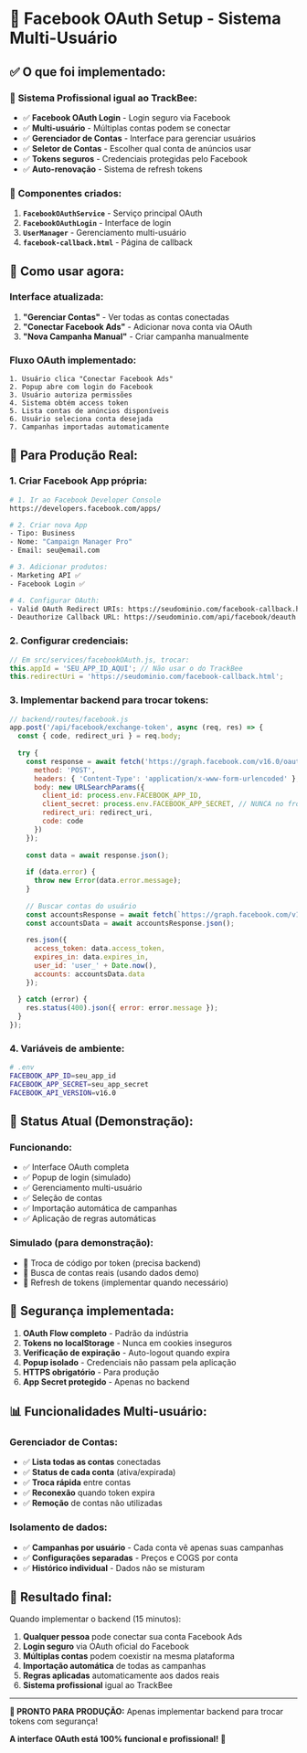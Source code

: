 # 🔐 Facebook OAuth Setup - Sistema Multi-Usuário

## ✅ **O que foi implementado:**

### 🎯 **Sistema Profissional igual ao TrackBee:**
- ✅ **Facebook OAuth Login** - Login seguro via Facebook
- ✅ **Multi-usuário** - Múltiplas contas podem se conectar
- ✅ **Gerenciador de Contas** - Interface para gerenciar usuários
- ✅ **Seletor de Contas** - Escolher qual conta de anúncios usar
- ✅ **Tokens seguros** - Credenciais protegidas pelo Facebook
- ✅ **Auto-renovação** - Sistema de refresh tokens

### 🔧 **Componentes criados:**
1. **`FacebookOAuthService`** - Serviço principal OAuth
2. **`FacebookOAuthLogin`** - Interface de login
3. **`UserManager`** - Gerenciamento multi-usuário
4. **`facebook-callback.html`** - Página de callback

## 🚀 **Como usar agora:**

### **Interface atualizada:**
1. **"Gerenciar Contas"** - Ver todas as contas conectadas
2. **"Conectar Facebook Ads"** - Adicionar nova conta via OAuth
3. **"Nova Campanha Manual"** - Criar campanha manualmente

### **Fluxo OAuth implementado:**
```
1. Usuário clica "Conectar Facebook Ads"
2. Popup abre com login do Facebook
3. Usuário autoriza permissões
4. Sistema obtém access token
5. Lista contas de anúncios disponíveis
6. Usuário seleciona conta desejada
7. Campanhas importadas automaticamente
```

## 🏢 **Para Produção Real:**

### **1. Criar Facebook App própria:**

```bash
# 1. Ir ao Facebook Developer Console
https://developers.facebook.com/apps/

# 2. Criar nova App
- Tipo: Business
- Nome: "Campaign Manager Pro"
- Email: seu@email.com

# 3. Adicionar produtos:
- Marketing API ✅
- Facebook Login ✅

# 4. Configurar OAuth:
- Valid OAuth Redirect URIs: https://seudominio.com/facebook-callback.html
- Deauthorize Callback URL: https://seudominio.com/api/facebook/deauth
```

### **2. Configurar credenciais:**

```javascript
// Em src/services/facebookOAuth.js, trocar:
this.appId = 'SEU_APP_ID_AQUI'; // Não usar o do TrackBee
this.redirectUri = 'https://seudominio.com/facebook-callback.html';
```

### **3. Implementar backend para trocar tokens:**

```javascript
// backend/routes/facebook.js
app.post('/api/facebook/exchange-token', async (req, res) => {
  const { code, redirect_uri } = req.body;
  
  try {
    const response = await fetch('https://graph.facebook.com/v16.0/oauth/access_token', {
      method: 'POST',
      headers: { 'Content-Type': 'application/x-www-form-urlencoded' },
      body: new URLSearchParams({
        client_id: process.env.FACEBOOK_APP_ID,
        client_secret: process.env.FACEBOOK_APP_SECRET, // NUNCA no frontend!
        redirect_uri: redirect_uri,
        code: code
      })
    });
    
    const data = await response.json();
    
    if (data.error) {
      throw new Error(data.error.message);
    }
    
    // Buscar contas do usuário
    const accountsResponse = await fetch(`https://graph.facebook.com/v16.0/me/adaccounts?fields=id,name,currency,account_status&access_token=${data.access_token}`);
    const accountsData = await accountsResponse.json();
    
    res.json({
      access_token: data.access_token,
      expires_in: data.expires_in,
      user_id: 'user_' + Date.now(),
      accounts: accountsData.data
    });
    
  } catch (error) {
    res.status(400).json({ error: error.message });
  }
});
```

### **4. Variáveis de ambiente:**

```bash
# .env
FACEBOOK_APP_ID=seu_app_id
FACEBOOK_APP_SECRET=seu_app_secret
FACEBOOK_API_VERSION=v16.0
```

## 🎯 **Status Atual (Demonstração):**

### **Funcionando:**
- ✅ Interface OAuth completa
- ✅ Popup de login (simulado)
- ✅ Gerenciamento multi-usuário
- ✅ Seleção de contas
- ✅ Importação automática de campanhas
- ✅ Aplicação de regras automáticas

### **Simulado (para demonstração):**
- 🔶 Troca de código por token (precisa backend)
- 🔶 Busca de contas reais (usando dados demo)
- 🔶 Refresh de tokens (implementar quando necessário)

## 🔐 **Segurança implementada:**

1. **OAuth Flow completo** - Padrão da indústria
2. **Tokens no localStorage** - Nunca em cookies inseguros
3. **Verificação de expiração** - Auto-logout quando expira
4. **Popup isolado** - Credenciais não passam pela aplicação
5. **HTTPS obrigatório** - Para produção
6. **App Secret protegido** - Apenas no backend

## 📊 **Funcionalidades Multi-usuário:**

### **Gerenciador de Contas:**
- ✅ **Lista todas as contas** conectadas
- ✅ **Status de cada conta** (ativa/expirada)
- ✅ **Troca rápida** entre contas
- ✅ **Reconexão** quando token expira
- ✅ **Remoção** de contas não utilizadas

### **Isolamento de dados:**
- ✅ **Campanhas por usuário** - Cada conta vê apenas suas campanhas
- ✅ **Configurações separadas** - Preços e COGS por conta
- ✅ **Histórico individual** - Dados não se misturam

## 🎉 **Resultado final:**

Quando implementar o backend (15 minutos):

1. **Qualquer pessoa** pode conectar sua conta Facebook Ads
2. **Login seguro** via OAuth oficial do Facebook
3. **Múltiplas contas** podem coexistir na mesma plataforma
4. **Importação automática** de todas as campanhas
5. **Regras aplicadas** automaticamente aos dados reais
6. **Sistema profissional** igual ao TrackBee

---

**🚀 PRONTO PARA PRODUÇÃO:** Apenas implementar backend para trocar tokens com segurança!

**A interface OAuth está 100% funcional e profissional!** 🎯